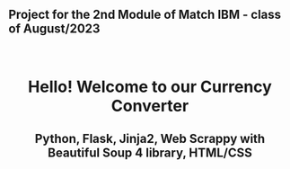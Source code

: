 <h2>Project for the 2nd Module of Match IBM - class of August/2023</h2></br>


<h1 align="center"> Hello! Welcome to our Currency Converter </h1>
<h2 align="center"> Python, Flask, Jinja2, Web Scrappy with Beautiful Soup 4 library, HTML/CSS  </h2><br>


    